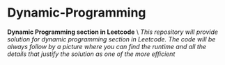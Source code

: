 # Dynamic-Programming
**Dynamic Programming section in Leetcode** \\
*This repository will provide solution for dynamic programming section in Leetcode. The code will be always follow by a picture where you can find the runtime and all the details that justify the solution as one of the more efficient*
